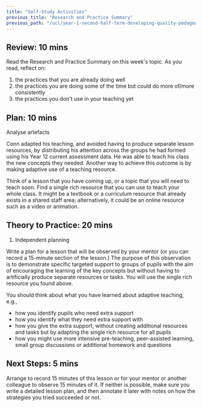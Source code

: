 ```yaml
---
title: "Self-Study Activities"
previous_title: "Research and Practice Summary"
previous_path: "/ucl/year-1-second-half-term-developing-quality-pedagogy-part-2/spring-week-3-ect-research-and-practice-summary"
---
```


## Review: 10 mins

Read the Research and Practice Summary on this week's topic. As you read, reflect on:

1. the practices that you are already doing well
2. the practices you are doing some of the time but could do more of/more consistently
3. the practices you don't use in your teaching yet

## Plan: 10 mins

Analyse artefacts

Conn adapted his teaching, and avoided having to produce separate lesson resources, by distributing his attention across the groups he had formed using his Year 12 current assessment data. He was able to teach his class the new concepts they needed. Another way to achieve this outcome is by making adaptive use of a teaching resource.

Think of a lesson that you have coming up, or a topic that you will need to teach soon. Find a single rich resource that you can use to teach your whole class. It might be a textbook or a curriculum resource that already exists in a shared staff area; alternatively, it could be an online resource such as a video or animation.

## Theory to Practice: 20 mins

1. Independent planning

Write a plan for a lesson that will be observed by your mentor (or you can record a 15-minute section of the lesson.) The purpose of this observation is to demonstrate specific targeted support to groups of pupils with the aim of encouraging the learning of the key concepts but without having to artificially produce separate resources or tasks. You will use the single rich resource you found above.

You should think about what you have learned about adaptive teaching, e.g.,

- how you identify pupils who need extra support
- how you identify what they need extra support with
- how you give the extra support, without creating additional resources and tasks but by adapting the single rich resource for all pupils
- how you might use more intensive pre-teaching, peer-assisted learning, small group discussions or additional homework and questions

## Next Steps: 5 mins

Arrange to record 15 minutes of this lesson or for your mentor or another colleague to observe 15 minutes of it. If neither is possible, make sure you write a detailed lesson plan, and then annotate it later with notes on how the strategies you tried succeeded or not.
